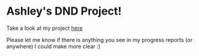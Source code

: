 # Ashley's DND Project!

Take a look at my project [here](https://github.com/Data-Science-for-Linguists-2025/Critical-Role-Analysis)

Please let me know if there is anything you see in my progress reports (or anywhere) I could make more clear :)

